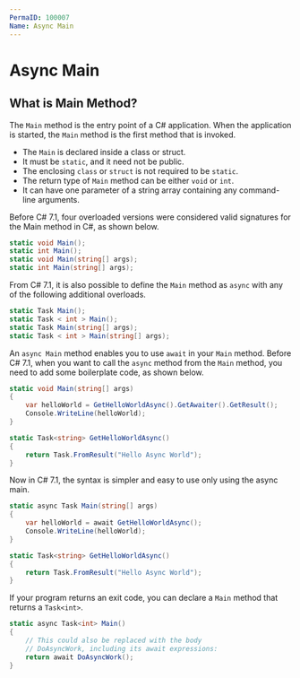 ```yaml
---
PermaID: 100007
Name: Async Main
---
```


# Async Main

## What is Main Method?

The `Main` method is the entry point of a C# application. When the application is started, the `Main` method is the first method that is invoked.

 - The `Main` is declared inside a class or struct. 
 - It must be `static`, and it need not be public. 
 - The enclosing `class` or `struct` is not required to be `static`.
 - The return type of `Main` method can be either `void` or `int`.
 - It can have one parameter of a string array containing any command-line arguments.

Before C# 7.1, four overloaded versions were considered valid signatures for the Main method in C#, as shown below.

```csharp
static void Main();  
static int Main();  
static void Main(string[] args);  
static int Main(string[] args); 
```
From C# 7.1, it is also possible to define the `Main` method as `async` with any of the following additional overloads. 

```csharp
static Task Main();  
static Task < int > Main();  
static Task Main(string[] args);  
static Task < int > Main(string[] args); 
```

An `async Main` method enables you to use `await` in your `Main` method. Before C# 7.1, when you want to call the `async` method from the `Main` method, you need to add some boilerplate code, as shown below.

```csharp
static void Main(string[] args)
{
    var helloWorld = GetHelloWorldAsync().GetAwaiter().GetResult();
    Console.WriteLine(helloWorld);
}

static Task<string> GetHelloWorldAsync()
{
    return Task.FromResult("Hello Async World");
}
```

Now in C# 7.1, the syntax is simpler and easy to use only using the async main.

```csharp
static async Task Main(string[] args)
{
    var helloWorld = await GetHelloWorldAsync();
    Console.WriteLine(helloWorld);
}

static Task<string> GetHelloWorldAsync()
{
    return Task.FromResult("Hello Async World");
}
```

If your program returns an exit code, you can declare a `Main` method that returns a `Task<int>`.

```csharp
static async Task<int> Main()
{
    // This could also be replaced with the body
    // DoAsyncWork, including its await expressions:
    return await DoAsyncWork();
}
```

